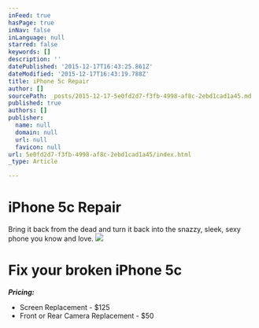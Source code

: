 ```yaml
---
inFeed: true
hasPage: true
inNav: false
inLanguage: null
starred: false
keywords: []
description: ''
datePublished: '2015-12-17T16:43:25.861Z'
dateModified: '2015-12-17T16:43:19.788Z'
title: iPhone 5c Repair
author: []
sourcePath: _posts/2015-12-17-5e0fd2d7-f3fb-4998-af8c-2ebd1cad1a45.md
published: true
authors: []
publisher:
  name: null
  domain: null
  url: null
  favicon: null
url: 5e0fd2d7-f3fb-4998-af8c-2ebd1cad1a45/index.html
_type: Article

---
```

# **iPhone 5c Repair**

Bring it back from the dead and turn it back into the snazzy, sleek, sexy phone you know and love.
![](https://the-grid-user-content.s3-us-west-2.amazonaws.com/a547f55f-0af0-4345-a3bc-3e11d8d58433.jpg)

# Fix your broken iPhone 5c

_**Pricing:**_

* Screen Replacement - $125
* Front or Rear Camera Replacement - $50